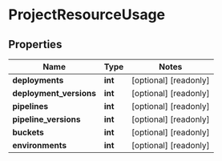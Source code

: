 # ProjectResourceUsage

## Properties
Name | Type | Notes
------------ | ------------- | -------------
**deployments** | **int** | [optional] [readonly] 
**deployment_versions** | **int** | [optional] [readonly] 
**pipelines** | **int** | [optional] [readonly] 
**pipeline_versions** | **int** | [optional] [readonly] 
**buckets** | **int** | [optional] [readonly] 
**environments** | **int** | [optional] [readonly] 


